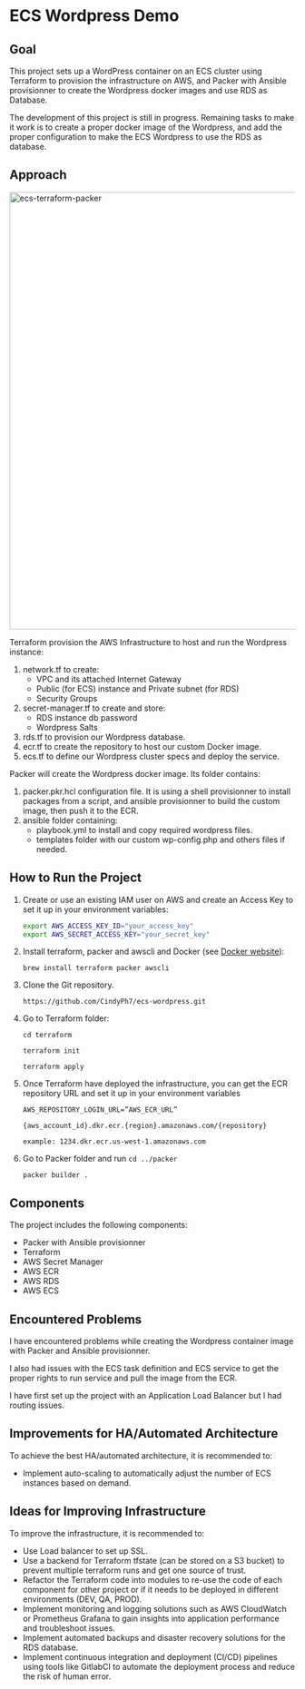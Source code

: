 # ECS Wordpress Demo

## Goal

This project sets up a WordPress container on an ECS cluster using Terraform to provision the infrastructure on AWS, and Packer with Ansible provisionner to create the Wordpress docker images and use RDS as Database.

The development of this project is still in progress. Remaining tasks to make it work is to create a proper docker image of the Wordpress, and add the proper configuration to make the ECS Wordpress to use the RDS as database.

## Approach

<img width="771" alt="ecs-terraform-packer" src="https://user-images.githubusercontent.com/46226051/225768628-32fa9394-4990-4458-a0d5-4fc04cb40336.png">


Terraform provision the AWS Infrastructure to host and run the Wordpress instance:

1. network.tf to create:
    - VPC and its attached Internet Gateway
    - Public (for ECS) instance and Private subnet (for RDS)
    - Security Groups
2. secret-manager.tf to create and store:
    - RDS instance db password
    - Wordpress Salts
3. rds.tf to provision our Wordpress database.
4. ecr.tf to create the repository to host our custom Docker image.
5. ecs.tf to define our Wordpress cluster specs and deploy the service.

Packer will create the Wordpress docker image. Its folder contains:

1. packer.pkr.hcl configuration file. It is using a shell provisionner to install packages from a script, and ansible provisionner to build the custom image, then push it to the ECR.
2. ansible folder containing:
    - playbook.yml to install and copy required wordpress files.
    - templates folder with our custom wp-config.php and others files if needed.

## How to Run the Project

1. Create or use an existing IAM user on AWS and create an Access Key to set it up in your environment variables:

    ```bash
    export AWS_ACCESS_KEY_ID="your_access_key"
    export AWS_SECRET_ACCESS_KEY="your_secret_key"
    ```

2. Install terraform, packer and awscli and Docker (see [Docker website](https://docs.docker.com/desktop/install/mac-install/)):

    `brew install terraform packer awscli`

3. Clone the Git repository.

    `https://github.com/CindyPh7/ecs-wordpress.git`

4. Go to Terraform folder:

    `cd terraform`

    `terraform init`

    `terraform apply`

5. Once Terraform have deployed the infrastructure, you can get the ECR repository URL and set it up in your environment variables

    `AWS_REPOSITORY_LOGIN_URL=”AWS_ECR_URL”`

    `{aws_account_id}.dkr.ecr.{region}.amazonaws.com/{repository}`

    `example: 1234.dkr.ecr.us-west-1.amazonaws.com`

6. Go to Packer folder and run
    `cd ../packer`

    `packer builder .`

## Components

The project includes the following components:

- Packer with Ansible provisionner
- Terraform
- AWS Secret Manager
- AWS ECR
- AWS RDS
- AWS ECS

## Encountered Problems


I have encountered problems while creating the Wordpress container image with Packer and Ansible provisionner.

I also had issues with the ECS task definition and ECS service to get the proper rights to run service and pull the image from the ECR.

I have first set up the project with an Application Load Balancer but I had routing issues.

## Improvements for HA/Automated Architecture

To achieve the best HA/automated architecture, it is recommended to:

- Implement auto-scaling to automatically adjust the number of ECS instances based on demand.

## Ideas for Improving Infrastructure

To improve the infrastructure, it is recommended to:

- Use Load balancer to set up SSL.
- Use a backend for Terraform tfstate (can be stored on a S3 bucket) to prevent multiple terraform runs and get one source of trust.
- Refactor the Terraform code into modules to re-use the code of each component for other project or if it needs to be deployed in different environments (DEV, QA, PROD).
- Implement monitoring and logging solutions such as AWS CloudWatch or Prometheus Grafana to gain insights into application performance and troubleshoot issues.
- Implement automated backups and disaster recovery solutions for the RDS database.
- Implement continuous integration and deployment (CI/CD) pipelines using tools like GitlabCI to automate the deployment process and reduce the risk of human error.
